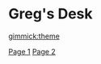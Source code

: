 <!--
  -- Name of your wiki
  -- Do NOT remove the leading `#` character.
  -->

# Greg's Desk

[gimmick:theme](slate)

[Page 1](pages/page1.md)
[Page 2](pages/page2.md)
